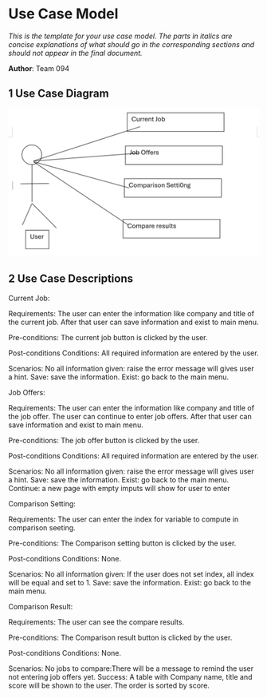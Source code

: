 # Use Case Model

*This is the template for your use case model. The parts in italics are concise explanations of what should go in the corresponding sections and should not appear in the final document.*

**Author**: Team 094

## 1 Use Case Diagram
![alt text](./Image/Usecase.jpg)


## 2 Use Case Descriptions


Current Job:

Requirements:
The user can enter the information like company and title of the current job. After that user can save information and exist to main menu.

Pre-conditions:
The current job button is clicked by the user.

Post-conditions Conditions:
All required information are entered by the user.

Scenarios: 
No all information given: raise the error message will gives user a hint.
Save: save the information.
Exist: go back to the main menu.

Job Offers:

Requirements:
The user can enter the information like company and title of the  job offer. The user can continue to enter job offers. After that user can save information and exist to main menu.

Pre-conditions:
The job offer button is clicked by the user.

Post-conditions Conditions:
All required information are entered by the user.

Scenarios: 
No all information given: raise the error message will gives user a hint.
Save: save the information.
Exist: go back to the main menu.
Continue: a new page with empty imputs will show for user to enter

Comparison Setting:

Requirements:
The user can enter the index for variable to compute in comparison seeting.

Pre-conditions:
The Comparison setting button is clicked by the user.

Post-conditions Conditions:
None.

Scenarios: 
No all information given: If the user does not set index, all index will be equal and set to 1.
Save: save the information.
Exist: go back to the main menu.

Comparison Result:

Requirements:
The user can see the compare results.

Pre-conditions:
The Comparison result button is clicked by the user.

Post-conditions Conditions:
None.

Scenarios: 
No jobs to compare:There will be a message to remind the user not entering job offers yet.
Success: A table with Company name, title and score will be shown to the user. The order is sorted by score.

